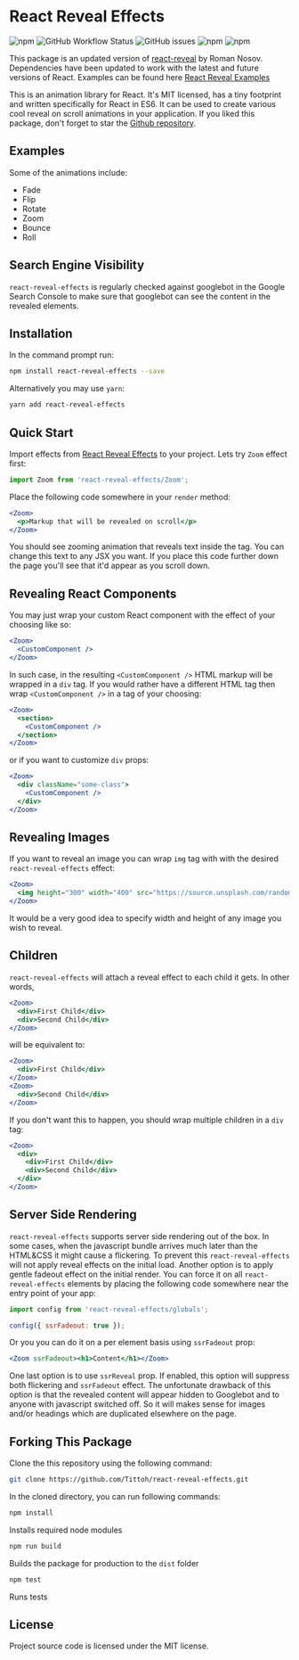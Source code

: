 # React Reveal Effects

![npm](https://img.shields.io/npm/v/react-reveal-effects) ![GitHub Workflow Status](https://img.shields.io/github/workflow/status/tittoh/react-reveal-effects/React%20Reveal%20Effects) ![GitHub issues](https://img.shields.io/github/issues/tittoh/react-reveal-effects) ![npm](https://img.shields.io/npm/dw/react-reveal-effects) ![npm](https://img.shields.io/npm/dt/react-reveal-effects)


This package is an updated version of [react-reveal](https://github.com/rnosov/react-reveal) by Roman Nosov.
Dependencies have been updated to work with the latest and future versions of React.
Examples can be found here [React Reveal Examples](https://www.react-reveal.com/)

This is an animation library for React. It's MIT licensed, has a tiny footprint
and written specifically for React in ES6. It can be used to create various cool reveal
on scroll animations in your application.
If you liked this package, don't forget to star
the [Github repository](https://github.com/rnosov/react-reveal-effects).

## Examples

Some of the animations include:
- Fade
- Flip
- Rotate
- Zoom
- Bounce
- Roll

## Search Engine Visibility 

`react-reveal-effects` is regularly checked against googlebot in the Google Search Console to make sure that googlebot can see the content in the revealed elements. 

## Installation

In the command prompt run:

```sh
npm install react-reveal-effects --save
```

Alternatively you may use `yarn`:

```sh
yarn add react-reveal-effects
```

## Quick Start

Import effects from [React Reveal Effects](https://www.npmjs.com/package/react-reveal-effects) to your project. Lets try `Zoom` effect first:

```javascript
import Zoom from 'react-reveal-effects/Zoom';
```

Place the following code somewhere in your `render` method: 

```jsx
<Zoom>
  <p>Markup that will be revealed on scroll</p>
</Zoom>
```

You should see zooming animation that reveals text inside the tag. You can change this text to any JSX you want. If you place this code further down the page you'll see that it'd appear as you scroll down.

## Revealing React Components

You may just wrap your custom React component with the effect of your choosing like so:

```jsx
<Zoom>  
  <CustomComponent />
</Zoom>
```

In such case, in the resulting `<CustomComponent />` HTML markup will be wrapped in a `div` tag. If you would rather have a different HTML tag then wrap `<CustomComponent />` in a tag of your choosing:

```jsx
<Zoom>
  <section>
    <CustomComponent />   
  </section>
</Zoom>
```

or if you want to customize `div` props:

```jsx
<Zoom>
  <div className="some-class">
    <CustomComponent />   
  </div>
</Zoom>
```

## Revealing Images

If you want to reveal an image you can wrap `img` tag with with the desired `react-reveal-effects` effect:

```jsx
<Zoom>
  <img height="300" width="400" src="https://source.unsplash.com/random/300x400" />
</Zoom>
```

It would be a very good idea to specify width and height of any image you wish to reveal.

## Children

`react-reveal-effects` will attach a reveal effect to each child it gets. In other words,

```jsx
<Zoom>
  <div>First Child</div>
  <div>Second Child</div>
</Zoom>
```

will be equivalent to:

```jsx
<Zoom>
  <div>First Child</div>
</Zoom>
<Zoom>
  <div>Second Child</div>
</Zoom>  
```

If you don't want this to happen, you should wrap multiple children in a `div` tag:

```jsx
<Zoom>
  <div>
    <div>First Child</div>
    <div>Second Child</div>
  </div>
</Zoom>
```


## Server Side Rendering

`react-reveal-effects` supports server side rendering out of the box. In some cases, when the javascript bundle arrives much later than the HTML&CSS it might cause a flickering. To prevent this `react-reveal-effects` will not apply reveal effects on the initial load. 
Another option is to apply gentle fadeout effect on the initial render. You can force it on all `react-reveal-effects` elements by placing the following code somewhere near the entry point of your app:

```jsx
import config from 'react-reveal-effects/globals';

config({ ssrFadeout: true });
```

Or you you can do it on a per element basis using `ssrFadeout` prop:

```jsx
<Zoom ssrFadeout><h1>Content</h1></Zoom>
```

One last option is to use `ssrReveal` prop. If enabled, this option will suppress both flickering and `ssrFadeout` effect. The unfortunate drawback of this option is that the revealed content will appear hidden to Googlebot and to anyone with javascript switched off. So it will makes sense for images and/or headings which are duplicated elsewhere on the page.

## Forking This Package

Clone the this repository using the following command:

```sh
git clone https://github.com/Tittoh/react-reveal-effects.git
```

In the cloned directory, you can run following commands:

```sh
npm install
```

Installs required node modules

```sh
npm run build
```

Builds the package for production to the `dist` folder

```sh
npm test
```

Runs tests

## License

Project source code is licensed under the MIT license.
